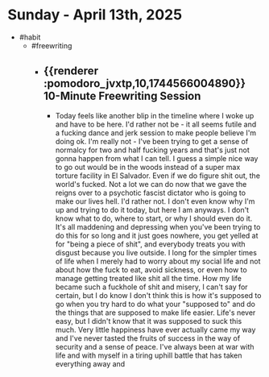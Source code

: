 # Sunday - April 13th, 2025
- #habit
	- #freewriting
		- ## {{renderer :pomodoro_jvxtp,10,1744566004890}} 10-Minute Freewriting Session
			- Today feels like another blip in the timeline where I woke up and have to be here. I'd rather not be - it all seems futile and a fucking dance and jerk session to make people believe I'm doing ok. I'm really not - I've been trying to get a sense of normalcy for two and half fucking years and that's just not gonna happen from what I can tell. I guess a simple nice way to go out would be in the woods instead of a super max torture facility in El Salvador. Even if we do figure shit out, the world's fucked. Not a lot we can do now that we gave the reigns over to a psychotic fascist dictator who is going to make our lives hell. I'd rather not. I don't even know why I'm up and trying to do it today, but here I am anyways. I don't know what to do, where to start, or why I should even do it. It's all maddening and depressing when you've been trying to do this for so long and it just goes nowhere, you get yelled at for "being a piece of shit", and everybody treats you with disgust because you live outside. I long for the simpler times of life when I merely had to worry about my social life and not about how the fuck to eat, avoid sickness, or even how to manage getting treated like shit all the time. How my life became such a fuckhole of shit and misery, I can't say for certain, but I do know I don't think this is how it's supposed to go when you try hard to do what your "supposed to" and do the things that are supposed to make life easier. Life's never easy, but I didn't know that it was supposed to suck this much. Very little happiness have ever actually came my way and I've never tasted the fruits of success in the way of security and a sense of peace. I've always been at war with life and with myself in a tiring uphill battle that has taken everything away and